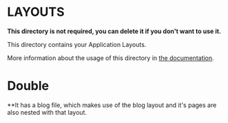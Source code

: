 # LAYOUTS

**This directory is not required, you can delete it if you don't want to use it.**

This directory contains your Application Layouts.

More information about the usage of this directory in [the documentation](https://nuxtjs.org/guide/views#layouts).

# Double

**It has a blog file, which makes use of the blog layout and it's pages are also nested with that layout.
